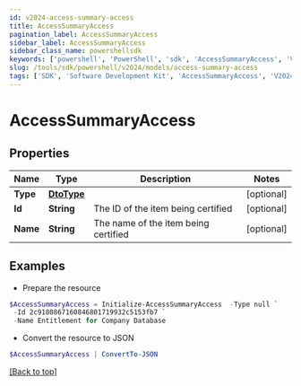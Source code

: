 ```yaml
---
id: v2024-access-summary-access
title: AccessSummaryAccess
pagination_label: AccessSummaryAccess
sidebar_label: AccessSummaryAccess
sidebar_class_name: powershellsdk
keywords: ['powershell', 'PowerShell', 'sdk', 'AccessSummaryAccess', 'V2024AccessSummaryAccess'] 
slug: /tools/sdk/powershell/v2024/models/access-summary-access
tags: ['SDK', 'Software Development Kit', 'AccessSummaryAccess', 'V2024AccessSummaryAccess']
---
```



# AccessSummaryAccess

## Properties

Name | Type | Description | Notes
------------ | ------------- | ------------- | -------------
**Type** | [**DtoType**](dto-type) |  | [optional] 
**Id** | **String** | The ID of the item being certified | [optional] 
**Name** | **String** | The name of the item being certified | [optional] 

## Examples

- Prepare the resource
```powershell
$AccessSummaryAccess = Initialize-AccessSummaryAccess  -Type null `
 -Id 2c9180867160846801719932c5153fb7 `
 -Name Entitlement for Company Database
```

- Convert the resource to JSON
```powershell
$AccessSummaryAccess | ConvertTo-JSON
```


[[Back to top]](#) 

